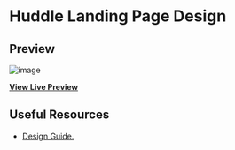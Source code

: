 # Huddle Landing Page Design

## Preview

![image](https://user-images.githubusercontent.com/87664239/180667564-66e22d3e-2ad3-4375-bf8f-bd5ab38014cd.png)

**[View Live Preview](https://jeremy0x.github.io/huddle-landing-page/)**

## Useful Resources

- [Design Guide.](https://drive.google.com/drive/folders/19i47IPhJbarXdhKFWkyQ6fPslxU7hCrK?usp=sharing)
